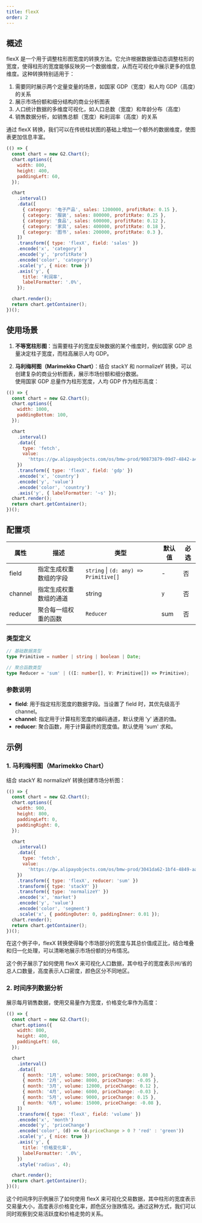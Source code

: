 ```yaml
---
title: flexX
order: 2
---
```


## 概述

flexX 是一个用于调整柱形图宽度的转换方法。它允许根据数据值动态调整柱形的宽度，使得柱形的宽度能够反映另一个数据维度，从而在可视化中展示更多的信息维度。这种转换特别适用于：

1. 需要同时展示两个定量变量的场景，如国家 GDP（宽度）和人均 GDP（高度）的关系
2. 展示市场份额和细分结构的商业分析图表
3. 人口统计数据的多维度可视化，如人口总数（宽度）和年龄分布（高度）
4. 销售数据分析，如销售总额（宽度）和利润率（高度）的关系

通过 flexX 转换，我们可以在传统柱状图的基础上增加一个额外的数据维度，使图表更加信息丰富。

```js | ob
(() => {
  const chart = new G2.Chart();
  chart.options({
    width: 800,
    height: 400,
    paddingLeft: 60,
  });

  chart
    .interval()
    .data([
      { category: '电子产品', sales: 1200000, profitRate: 0.15 },
      { category: '服装', sales: 800000, profitRate: 0.25 },
      { category: '食品', sales: 600000, profitRate: 0.12 },
      { category: '家具', sales: 400000, profitRate: 0.18 },
      { category: '图书', sales: 200000, profitRate: 0.3 },
    ])
    .transform({ type: 'flexX', field: 'sales' })
    .encode('x', 'category')
    .encode('y', 'profitRate')
    .encode('color', 'category')
    .scale('y', { nice: true })
    .axis('y', {
      title: '利润率',
      labelFormatter: '.0%',
    });

  chart.render();
  return chart.getContainer();
})();
```

## 使用场景

1. **不等宽柱形图**：当需要柱子的宽度反映数据的某个维度时，例如国家 GDP 总量决定柱子宽度，而柱高展示人均 GDP。

2. **马利梅柯图（Marimekko Chart）**：结合 stackY 和 normalizeY 转换，可以创建复杂的商业分析图表，展示市场份额和细分数据。
   <br/>
   使用国家 GDP 总量作为柱形宽度，人均 GDP 作为柱形高度：

```js | ob
(() => {
  const chart = new G2.Chart();
  chart.options({
    width: 1000,
    paddingBottom: 100,
  });

  chart
    .interval()
    .data({
      type: 'fetch',
      value:
        'https://gw.alipayobjects.com/os/bmw-prod/90873879-09d7-4842-a493-03fb560267bc.csv',
    })
    .transform({ type: 'flexX', field: 'gdp' })
    .encode('x', 'country')
    .encode('y', 'value')
    .encode('color', 'country')
    .axis('y', { labelFormatter: '~s' });
  chart.render();
  return chart.getContainer();
})();
```

## 配置项

| 属性    | 描述                   | 类型                                  | 默认值 | 必选 |
| ------- | ---------------------- | ------------------------------------- | ------ | ---- |
| field   | 指定生成权重数组的字段 | `string` \| `(d: any) => Primitive[]` | -      | 否   |
| channel | 指定生成权重数组的通道 | string                                | `y`    | 否   |
| reducer | 聚合每一组权重的函数   | `Reducer`                             | sum    | 否   |

### 类型定义

```ts
// 基础数据类型
type Primitive = number | string | boolean | Date;

// 聚合函数类型
type Reducer = 'sum' | ((I: number[], V: Primitive[]) => Primitive);
```

### 参数说明

- **field**: 用于指定柱形宽度的数据字段。当设置了 field 时，其优先级高于 channel。
- **channel**: 指定用于计算柱形宽度的编码通道，默认使用 'y' 通道的值。
- **reducer**: 聚合函数，用于计算最终的宽度值。默认使用 'sum' 求和。

## 示例

### 1. 马利梅柯图（Marimekko Chart）

结合 stackY 和 normalizeY 转换创建市场分析图：

```js | ob
(() => {
  const chart = new G2.Chart();
  chart.options({
    width: 900,
    height: 800,
    paddingLeft: 0,
    paddingRight: 0,
  });

  chart
    .interval()
    .data({
      type: 'fetch',
      value:
        'https://gw.alipayobjects.com/os/bmw-prod/3041da62-1bf4-4849-aac3-01a387544bf4.csv',
    })
    .transform({ type: 'flexX', reducer: 'sum' })
    .transform({ type: 'stackY' })
    .transform({ type: 'normalizeY' })
    .encode('x', 'market')
    .encode('y', 'value')
    .encode('color', 'segment')
    .scale('x', { paddingOuter: 0, paddingInner: 0.01 });
  chart.render();
  return chart.getContainer();
})();
```

在这个例子中，flexX 转换使得每个市场部分的宽度与其总价值成正比，结合堆叠和归一化处理，可以清晰地展示市场份额的分布情况。

这个例子展示了如何使用 flexX 来可视化人口数据，其中柱子的宽度表示州/省的总人口数量，高度表示人口密度，颜色区分不同地区。

### 2. 时间序列数据分析

展示每月销售数据，使用交易量作为宽度，价格变化率作为高度：

```js | ob
(() => {
  const chart = new G2.Chart();
  chart.options({
    width: 800,
    height: 400,
    paddingLeft: 60,
  });

  chart
    .interval()
    .data([
      { month: '1月', volume: 5000, priceChange: 0.08 },
      { month: '2月', volume: 8000, priceChange: -0.05 },
      { month: '3月', volume: 12000, priceChange: 0.12 },
      { month: '4月', volume: 6000, priceChange: -0.03 },
      { month: '5月', volume: 9000, priceChange: 0.15 },
      { month: '6月', volume: 15000, priceChange: -0.08 },
    ])
    .transform({ type: 'flexX', field: 'volume' })
    .encode('x', 'month')
    .encode('y', 'priceChange')
    .encode('color', (d) => (d.priceChange > 0 ? 'red' : 'green'))
    .scale('y', { nice: true })
    .axis('y', {
      title: '价格变化率',
      labelFormatter: '.0%',
    })
    .style('radius', 4);

  chart.render();
  return chart.getContainer();
})();
```

这个时间序列示例展示了如何使用 flexX 来可视化交易数据，其中柱形的宽度表示交易量大小，高度表示价格变化率，颜色区分涨跌情况。通过这种方式，我们可以同时观察到交易活跃度和价格走势的关系。
